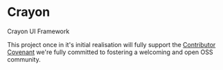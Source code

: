 # Crayon
Crayon UI Framework

This project once in it's initial realisation will fully support the [Contributor Covenant](http://contributor-covenant.org/version/1/2/0/code_of_conduct.md) we're fully committed to fostering a welcoming and open OSS community. 
